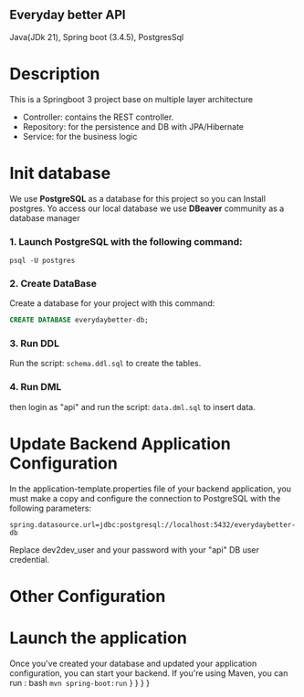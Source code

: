 ## Everyday better API

Java(JDk 21), Spring boot (3.4.5), PostgresSql

# Description

This is a Springboot 3 project base on multiple layer architecture

- Controller: contains the REST controller.
- Repository: for the persistence and DB with JPA/Hibernate
- Service: for the business logic

# Init database

We use **PostgreSQL** as a database for this project so you can Install postgres. Yo access our local database we use **DBeaver** community as a database manager

### 1. Launch PostgreSQL with the following command:

```$bash
psql -U postgres
```

### 2. Create DataBase

Create a database for your project with this command:

```sql
CREATE DATABASE everydaybetter-db;
```

### 3. Run DDL

Run the script:
`schema.ddl.sql`
to create the tables.

### 4. Run DML

then login as "api" and run the script:
`data.dml.sql`
to insert data.

# Update Backend Application Configuration

In the application-template.properties file of your backend application, you must make a copy and configure the connection to PostgreSQL with the following parameters:

```application.properties
spring.datasource.url=jdbc:postgresql://localhost:5432/everydaybetter-db
```

Replace dev2dev_user and your password with your "api" DB user credential.

# Other Configuration

# Launch the application

Once you've created your database and updated your application configuration, you can start your backend. If you're using Maven, you can run :
bash
`mvn spring-boot:run`
}
}
}
}
